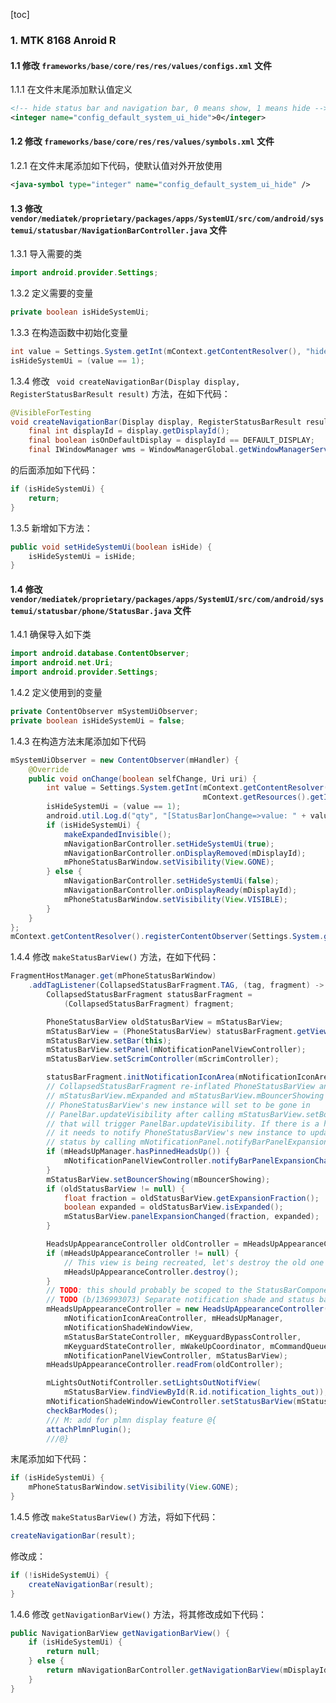 [toc]

### 1. MTK 8168 Anroid R

#### 1.1 修改 `frameworks/base/core/res/res/values/configs.xml` 文件

1.1.1 在文件末尾添加默认值定义

```xml
<!-- hide status bar and navigation bar, 0 means show, 1 means hide -->
<integer name="config_default_system_ui_hide">0</integer>
```

#### 1.2 修改 `frameworks/base/core/res/res/values/symbols.xml` 文件

1.2.1 在文件末尾添加如下代码，使默认值对外开放使用

```xml
<java-symbol type="integer" name="config_default_system_ui_hide" />
```

#### 1.3 修改 `vendor/mediatek/proprietary/packages/apps/SystemUI/src/com/android/systemui/statusbar/NavigationBarController.java` 文件

1.3.1 导入需要的类

```java
import android.provider.Settings;
```

1.3.2 定义需要的变量

```java
private boolean isHideSystemUi;
```

1.3.3 在构造函数中初始化变量

```java
int value = Settings.System.getInt(mContext.getContentResolver(), "hide_systemui", mContext.getResources().getInteger(com.android.internal.R.integer.config_default_system_ui_hide));
isHideSystemUi = (value == 1);
```

1.3.4 修改 ` void createNavigationBar(Display display, RegisterStatusBarResult result)` 方法，在如下代码：

```java
@VisibleForTesting
void createNavigationBar(Display display, RegisterStatusBarResult result) {
    final int displayId = display.getDisplayId();
    final boolean isOnDefaultDisplay = displayId == DEFAULT_DISPLAY;
    final IWindowManager wms = WindowManagerGlobal.getWindowManagerService();
```

的后面添加如下代码：

```java
if (isHideSystemUi) {
    return;
}
```

1.3.5 新增如下方法：

```java
public void setHideSystemUi(boolean isHide) {
    isHideSystemUi = isHide;
}
```

#### 1.4 修改 `vendor/mediatek/proprietary/packages/apps/SystemUI/src/com/android/systemui/statusbar/phone/StatusBar.java` 文件

1.4.1 确保导入如下类

```java
import android.database.ContentObserver;
import android.net.Uri;
import android.provider.Settings;
```

1.4.2 定义使用到的变量

```java
private ContentObserver mSystemUiObserver;
private boolean isHideSystemUi = false;
```

1.4.3 在构造方法末尾添加如下代码

```java
mSystemUiObserver = new ContentObserver(mHandler) {
    @Override
    public void onChange(boolean selfChange, Uri uri) {
        int value = Settings.System.getInt(mContext.getContentResolver(), "hide_systemui", 
                                           mContext.getResources().getInteger(com.android.internal.R.integer.config_default_system_ui_hide));
        isHideSystemUi = (value == 1);
        android.util.Log.d("qty", "[StatusBar]onChange=>value: " + value + ", isHideSystemUi: " + isHideSystemUi);
        if (isHideSystemUi) {
            makeExpandedInvisible();
            mNavigationBarController.setHideSystemUi(true);
            mNavigationBarController.onDisplayRemoved(mDisplayId);
            mPhoneStatusBarWindow.setVisibility(View.GONE);
        } else {
            mNavigationBarController.setHideSystemUi(false);
            mNavigationBarController.onDisplayReady(mDisplayId);
            mPhoneStatusBarWindow.setVisibility(View.VISIBLE);
        }
    }
};
mContext.getContentResolver().registerContentObserver(Settings.System.getUriFor("hide_systemui"), true, mSystemUiObserver);
```

1.4.4 修改 `makeStatusBarView()` 方法，在如下代码：

```java
FragmentHostManager.get(mPhoneStatusBarWindow)
    .addTagListener(CollapsedStatusBarFragment.TAG, (tag, fragment) -> {
        CollapsedStatusBarFragment statusBarFragment =
            (CollapsedStatusBarFragment) fragment;

        PhoneStatusBarView oldStatusBarView = mStatusBarView;
        mStatusBarView = (PhoneStatusBarView) statusBarFragment.getView();
        mStatusBarView.setBar(this);
        mStatusBarView.setPanel(mNotificationPanelViewController);
        mStatusBarView.setScrimController(mScrimController);

        statusBarFragment.initNotificationIconArea(mNotificationIconAreaController);
        // CollapsedStatusBarFragment re-inflated PhoneStatusBarView and both of
        // mStatusBarView.mExpanded and mStatusBarView.mBouncerShowing are false.
        // PhoneStatusBarView's new instance will set to be gone in
        // PanelBar.updateVisibility after calling mStatusBarView.setBouncerShowing
        // that will trigger PanelBar.updateVisibility. If there is a heads up showing,
        // it needs to notify PhoneStatusBarView's new instance to update the correct
        // status by calling mNotificationPanel.notifyBarPanelExpansionChanged().
        if (mHeadsUpManager.hasPinnedHeadsUp()) {
            mNotificationPanelViewController.notifyBarPanelExpansionChanged();
        }
        mStatusBarView.setBouncerShowing(mBouncerShowing);
        if (oldStatusBarView != null) {
            float fraction = oldStatusBarView.getExpansionFraction();
            boolean expanded = oldStatusBarView.isExpanded();
            mStatusBarView.panelExpansionChanged(fraction, expanded);
        }

        HeadsUpAppearanceController oldController = mHeadsUpAppearanceController;
        if (mHeadsUpAppearanceController != null) {
            // This view is being recreated, let's destroy the old one
            mHeadsUpAppearanceController.destroy();
        }
        // TODO: this should probably be scoped to the StatusBarComponent
        // TODO (b/136993073) Separate notification shade and status bar
        mHeadsUpAppearanceController = new HeadsUpAppearanceController(
            mNotificationIconAreaController, mHeadsUpManager,
            mNotificationShadeWindowView,
            mStatusBarStateController, mKeyguardBypassController,
            mKeyguardStateController, mWakeUpCoordinator, mCommandQueue,
            mNotificationPanelViewController, mStatusBarView);
        mHeadsUpAppearanceController.readFrom(oldController);

        mLightsOutNotifController.setLightsOutNotifView(
            mStatusBarView.findViewById(R.id.notification_lights_out));
        mNotificationShadeWindowViewController.setStatusBarView(mStatusBarView);
        checkBarModes();
        /// M: add for plmn display feature @{
        attachPlmnPlugin();
        ///@}
```

末尾添加如下代码：

```java
if (isHideSystemUi) {
    mPhoneStatusBarWindow.setVisibility(View.GONE);
}
```

1.4.5 修改 `makeStatusBarView()` 方法，将如下代码：

```java
createNavigationBar(result);
```

修改成：

```java
if (!isHideSystemUi) {
    createNavigationBar(result);
}
```

1.4.6 修改 `getNavigationBarView()` 方法，将其修改成如下代码：

```java
public NavigationBarView getNavigationBarView() {
    if (isHideSystemUi) {
        return null;
    } else {
        return mNavigationBarController.getNavigationBarView(mDisplayId);
    }
}
```

